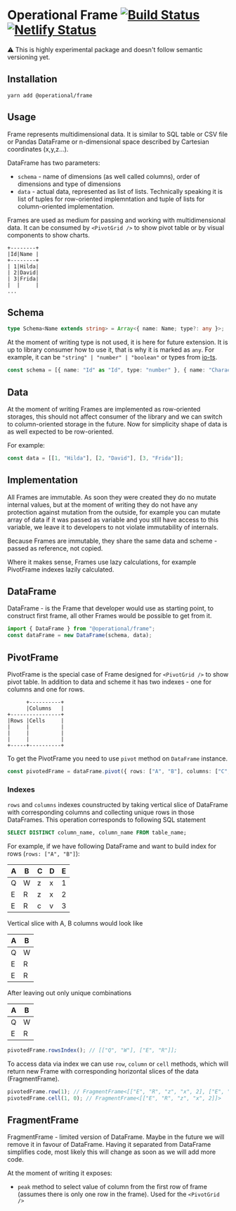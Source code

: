 # Operational Frame [![Build Status](https://travis-ci.com/contiamo/operational-visualizations.svg?branch=master)](https://travis-ci.com/contiamo/operational-visualizations) [![Netlify Status](https://api.netlify.com/api/v1/badges/37ca92a3-60e8-428e-a7ff-91666b59b4a8/deploy-status)](https://app.netlify.com/sites/operational-visualizations/deploys)

⚠️ This is highly experimental package and doesn't follow semantic versioning yet.

## Installation

```
yarn add @operational/frame
```

## Usage

Frame represents multidimensional data. It is similar to SQL table or CSV file or Pandas DataFrame or n-dimensional space described by Cartesian coordinates (x,y,z...).

DataFrame has two parameters:

- `schema` - name of dimensions (as well called columns), order of dimensions and type of dimensions
- `data` - actual data, represented as list of lists. Technically speaking it is list of tuples for row-oriented implemntation and tuple of lists for column-oriented implementation.

Frames are used as medium for passing and working with multidimensional data. It can be consumed by `<PivotGrid />` to show pivot table or by visual components to show charts.

```
+--------+
|Id|Name |
+--------+
| 1|Hilda|
| 2|David|
| 3|Frida|
|  |     |
...
```

## Schema

```ts
type Schema<Name extends string> = Array<{ name: Name; type?: any }>;
```

At the moment of writing type is not used, it is here for future extension. It is up to library consumer how to use it, that is why it is marked as `any`. For example, it can be `"string" | "number" | "boolean"` or types from [io-ts](https://github.com/gcanti/io-ts#implemented-types--combinators).

```ts
const schema = [{ name: "Id" as "Id", type: "number" }, { name: "Character" as "Character", type: "string" }];
```

## Data

At the moment of writing Frames are implemented as row-oriented storages, this should not affect consumer of the library and we can switch to column-oriented storage in the future. Now for simplicity shape of data is as well expected to be row-oriented.

For example:

```ts
const data = [[1, "Hilda"], [2, "David"], [3, "Frida"]];
```

## Implementation

All Frames are immutable. As soon they were created they do no mutate internal values, but at the moment of writing they do not have any protection against mutation from the outside, for example you can mutate array of data if it was passed as variable and you still have access to this variable, we leave it to developers to not violate immutability of internals.

Because Frames are immutable, they share the same data and scheme - passed as reference, not copied.

Where it makes sense, Frames use lazy calculations, for example PivotFrame indexes lazily calculated.

## DataFrame

DataFrame - is the Frame that developer would use as starting point, to construct first frame, all other Frames would be possible to get from it.

```ts
import { DataFrame } from "@operational/frame";
const dataFrame = new DataFrame(schema, data);
```

## PivotFrame

PivotFrame is the special case of Frame designed for `<PivotGrid />` to show pivot table. In addition to data and scheme it has two indexes - one for columns and one for rows.

```
      +----------+
      |Columns   |
+----------------+
|Rows |Cells     |
|     |          |
|     |          |
|     |          |
+-----+----------+
```

To get the PivotFrame you need to use `pivot` method on `DataFrame` instance.

```ts
const pivotedFrame = dataFrame.pivot({ rows: ["A", "B"], columns: ["C", "D"] });
```

### Indexes

`rows` and `columns` indexes counstructed by taking vertical slice of DataFrame with corresponding columns and collecting unique rows in those DataFrames. This operation corresponds to following SQL statement

```sql
SELECT DISTINCT column_name, column_name FROM table_name;
```

For example, if we have following DataFrame and want to build index for rows (`rows: ["A", "B"]`):

| A   | B   | C   | D   | E   |
| --- | --- | --- | --- | --- |
| Q   | W   | z   | x   | 1   |
| E   | R   | z   | x   | 2   |
| E   | R   | c   | v   | 3   |

Vertical slice with A, B columns would look like

| A   | B   |
| --- | --- |
| Q   | W   |
| E   | R   |
| E   | R   |

After leaving out only unique combinations

| A   | B   |
| --- | --- |
| Q   | W   |
| E   | R   |

```ts
pivotedFrame.rowsIndex(); // [["Q", "W"], ["E", "R"]];
```

To access data via index we can use `row`, `column` or `cell` methods, which will return new Frame with corresponding horizontal slices of the data (FragmentFrame).

```ts
pivotedFrame.row(1); // FragmentFrame<[["E", "R", "z", "x", 2], ["E", "R", "c", "v", 3]]>
pivotedFrame.cell(1, 0); // FragmentFrame<[["E", "R", "z", "x", 2]]>
```

## FragmentFrame

FragmentFrame - limited version of DataFrame. Maybe in the future we will remove it in favour of DataFrame. Having it separated from DataFrame simplifies code, most likely this will change as soon as we will add more code.

At the moment of writing it exposes:

- `peak` method to select value of column from the first row of frame (assumes there is only one row in the frame). Used for the `<PivotGrid />`
